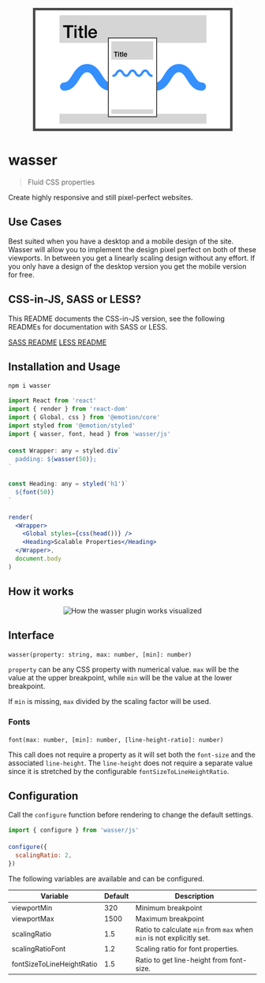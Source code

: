 <p align="center">
  <img src="https://raw.githubusercontent.com/naminho/wasser/master/logo.png" alt="wasser SASS/LESS Plugin">
</p>

# wasser

> Fluid CSS properties

Create highly responsive and still pixel-perfect websites.

## Use Cases

Best suited when you have a desktop and a mobile design of the site. Wasser will
allow you to implement the design pixel perfect on both of these viewports. In
between you get a linearly scaling design without any effort. If you only have
a design of the desktop version you get the mobile version for free.

## CSS-in-JS, SASS or LESS?

This README documents the CSS-in-JS version, see the following READMEs for documentation with SASS or LESS.

[SASS README](docs/sass.md)
[LESS README](docs/less.md)

## Installation and Usage

```
npm i wasser
```

```jsx
import React from 'react'
import { render } from 'react-dom'
import { Global, css } from '@emotion/core'
import styled from '@emotion/styled'
import { wasser, font, head } from 'wasser/js'

const Wrapper: any = styled.div`
  padding: ${wasser(50)};
`

const Heading: any = styled('h1')`
  ${font(50)}
`

render(
  <Wrapper>
    <Global styles={css(head())} />
    <Heading>Scalable Properties</Heading>
  </Wrapper>,
  document.body
)
```

## How it works

<p align="center">
  <img src="https://raw.githubusercontent.com/naminho/wasser/master/illustration.svg?sanitize=true" alt="How the wasser plugin works visualized">
</p>

## Interface

`wasser(property: string, max: number, [min]: number)`

`property` can be any CSS property with numerical value. `max` will be the value
at the upper breakpoint, while `min` will be the value
at the lower breakpoint.

If `min` is missing, `max` divided by the scaling factor will be used.

### Fonts

`font(max: number, [min]: number, [line-height-ratio]: number)`

This call does not require a property as it will set both the `font-size` and
the associated `line-height`. The `line-height` does not require a separate value
since it is stretched by the configurable `fontSizeToLineHeightRatio`.

## Configuration

Call the `configure` function before rendering to change the default settings.

```jsx
import { configure } from 'wasser/js'

configure({
  scalingRatio: 2,
})
```

The following variables are available and can be configured.

| Variable                  | Default | Description                                                           |
| ------------------------- | ------- | --------------------------------------------------------------------- |
| viewportMin               | 320     | Minimum breakpoint                                                    |
| viewportMax               | 1500    | Maximum breakpoint                                                    |
| scalingRatio              | 1.5     | Ratio to calculate `min` from `max` when `min` is not explicitly set. |
| scalingRatioFont          | 1.2     | Scaling ratio for font properties.                                    |
| fontSizeToLineHeightRatio | 1.5     | Ratio to get line-height from font-size.                              |
